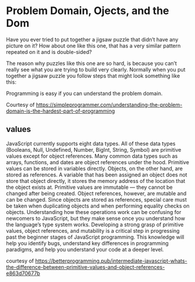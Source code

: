 # Problem Domain, Ojects, and the Dom

Have you ever tried to put together a jigsaw puzzle that didn’t have any picture on it?  How about one like this one, that has a very similar pattern repeated on it and is double-sided?

The reason why puzzles like this one are so hard, is because you can’t really see what you are trying to build very clearly.  Normally when you put together a jigsaw puzzle you follow steps that might look something like this:

Programming is easy if you can understand the problem domain.

Courtesy of <https://simpleprogrammer.com/understanding-the-problem-domain-is-the-hardest-part-of-programming>

## values

JavaScript currently supports eight data types. All of these data types (Booleans, Null, Undefined, Number, BigInt, String, Symbol) are primitive values except for object references.
Many common data types such as arrays, functions, and dates are object references under the hood.
Primitive values can be stored in variables directly. Objects, on the other hand, are stored as references. A variable that has been assigned an object does not store that object directly, it stores the memory address of the location that the object exists at.
Primitive values are immutable — they cannot be changed after being created. Object references, however, are mutable and can be changed.
Since objects are stored as references, special care must be taken when duplicating objects and when performing equality checks on objects.
Understanding how these operations work can be confusing for newcomers to JavaScript, but they make sense once you understand how the language’s type system works.
Developing a strong grasp of primitive values, object references, and mutability is a critical step in progressing past the beginner stages of JavaScript programming.
This knowledge will help you identify bugs, understand key differences in programming paradigms, and help you understand your code at a deeper level.

courtesy of <https://betterprogramming.pub/intermediate-javascript-whats-the-difference-between-primitive-values-and-object-references-e863d70677b>
